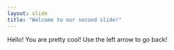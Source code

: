 ```yaml
---
layout: slide
title: "Welcome to our second slide!"
---
```

Hello! You are pretty cool!
Use the left arrow to go back!
